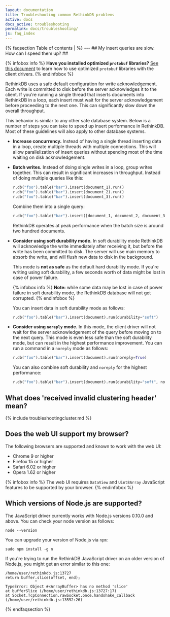 ```yaml
---
layout: documentation
title: Troubleshooting common RethinkDB problems
active: docs
docs_active: troubleshooting 
permalink: docs/troubleshooting/
js: faq_index
---
```

<div id="faqcontents"></div>
{% faqsection Table of contents | %}
---
## My insert queries are slow. How can I speed them up? ##

{% infobox info %}
__Have you installed optimized `protobuf` libraries?__ [See this
document](/docs/driver-performance/) to learn how to use optimized
`protobuf` libraries with the client drivers.
{% endinfobox %}

RethinkDB uses a safe default configuration for write
acknowledgement. Each write is committed to disk before the server
acknowledges it to the client. If you're running a single thread that
inserts documents into RethinkDB in a loop, each insert must wait for
the server acknowledgement before proceeding to the next one. This can
significantly slow down the overall throughput.

This behavior is similar to any other safe database system. Below is a
number of steps you can take to speed up insert performance in
RethinkDB. Most of these guidelines will also apply to other database
systems.

- __Increase concurrency.__ Instead of having a single thread
  inserting data in a loop, create multiple threads with multiple
  connections. This will allow parallelization of insert queries
  without spending most of the time waiting on disk acknowledgement.

- __Batch writes.__ Instead of doing single writes in a loop, group
  writes together. This can result in significant increases in
  throughput. Instead of doing multiple queries like this:

   ```python
   r.db("foo").table("bar").insert(document_1).run()
   r.db("foo").table("bar").insert(document_2).run()
   r.db("foo").table("bar").insert(document_3).run()
   ```
   Combine them into a single query:

   ```python
   r.db("foo").table("bar").insert([document_1, document_2, document_3]).run()
   ```

   RethinkDB operates at peak performance when the batch size is
   around two hundred documents.

- __Consider using soft durability mode.__ In soft durability mode
  RethinkDB will acknowledge the write immediately after receiving it,
  but before the write has been committed to disk. The server will use
  main memory to absorb the write, and will flush new data to disk in
  the background.

  This mode is __not as safe__ as the default hard durability mode. If
  you're writing using soft durability, a few seconds worth of data
  might be lost in case of power failure.

  {% infobox info %}
  __Note:__ while some data may be lost in case of power failure in soft
  durability mode, the RethinkDB database will not get corrupted.
  {% endinfobox %}

  You can insert data in soft durability mode as follows:

  ```python
  r.db("foo").table("bar").insert(document).run(durability="soft")
  ```

- __Consider using `noreply` mode.__ In this mode, the client driver
  will not wait for the server acknowledgement of the query before
  moving on to the next query. This mode is even less safe than the
  soft durability mode, but can result in the highest performance
  improvement. You can run a command in a `noreply` mode as follows:

  ```python
  r.db("foo").table("bar").insert(document).run(noreply=True)
  ```

  You can also combine soft durability and `noreply` for the highest
  performance:

  ```python
  r.db("foo").table("bar").insert(document).run(durability="soft", noreply=True)
  ```

## What does 'received invalid clustering header' mean? ##

{% include troubleshootingcluster.md %} 

## Does the web UI support my browser? ##

The following browsers are supported and known to work with the web
UI:

- Chrome 9 or higher
- Firefox 15 or higher
- Safari 6.02 or higher
- Opera 1.62 or higher

{% infobox info %}
The web UI requires `DataView` and `Uint8Array` JavaScript features to
be supported by your browser.
{% endinfobox %}

## Which versions of Node.js are supported? ##

The JavaScript driver currently works with Node.js versions 0.10.0 and
above. You can check your node version as follows:

```
node --version
```

You can upgrade your version of Node.js via `npm`:

```
sudo npm install -g n
```

If you're trying to run the RethinkDB JavaScript driver on an older
version of Node.js, you might get an error similar to this one:

```
/home/user/rethinkdb.js:13727
return buffer.slice(offset, end);
             ^
TypeError: Object #<ArrayBuffer> has no method 'slice'
at bufferSlice (/home/user/rethinkdb.js:13727:17)
at Socket.TcpConnection.rawSocket.once.handshake_callback (/home/user/rethinkdb.js:13552:26)
```

{% endfaqsection %}
